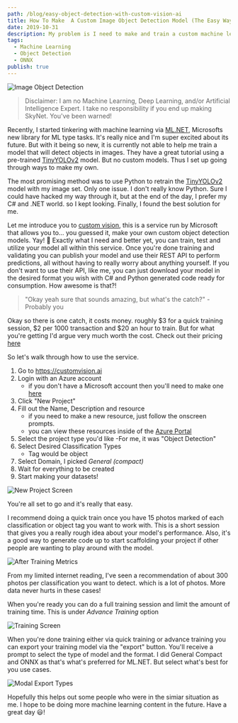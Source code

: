 ```yaml
---
path: /blog/easy-object-detection-with-custom-vision-ai
title: How To Make  A Custom Image Object Detection Model (The Easy Way)
date: 2019-10-31
description: My problem is I need to make and train a custom machine learning model for detecting my specific use case objects in images. After some exploring I found a massively easy way to do this. Here I talk about my found solution to build, train, and even output the model in many different formats such as ONNX, TensorFlow, CoreML and more! 
tags:
  - Machine Learning
  - Object Detection
  - ONNX
publish: true
---
```


![Image Object Detection](/img/buck-ai-predict.png)

> Disclaimer: I am no Machine Learning, Deep Learning, and/or Artificial Intelligence Expert. I take no responsibility if you end up making SkyNet. You've been warned!

Recently, I started tinkering with machine learning via [ML.NET](https://dotnet.microsoft.com/apps/machinelearning-ai/ml-dotnet), Microsofts new library for ML type tasks. It's really nice and I'm super excited about its future. But with it being so new, it is currently not able to help me train a model that will detect objects in images. They have a great tutorial using a pre-trained [TinyYOLOv2](https://github.com/onnx/models/tree/master/vision/object_detection_segmentation/tiny_yolov2) model. But no custom models. Thus I set up going through ways to make my own. 

The most promising method was to use Python to retrain the [TinyYOLOv2](https://github.com/onnx/models/tree/master/vision/object_detection_segmentation/tiny_yolov2) model with my image set. Only one issue. I don't really know Python. Sure I could have hacked my way through it, but at the end of the day, I prefer my C# and .NET world. so I kept looking. Finally, I found the best solution for me. 

Let me introduce you to [custom vision](https://customvision.ai), this is a service run by Microsoft that allows you to... you guessed it, make your own custom object detection models. Yay! 🎉 Exactly what I need and better yet, you can train, test and utilize your model all within this service. Once you're done training and validating you can publish your model and use their REST API to perform predictions, all without having to really worry about anything yourself. If you don't want to use their API, like me, you can just download your model in the desired format you wish with C# and Python generated code ready for consumption. How awesome is that?!

> "Okay yeah sure that sounds amazing, but what's the catch?" - Probably you

Okay so there is one catch, it costs money. roughly $3 for a quick training session, $2 per 1000 transaction and $20 an hour to train. But for what you're getting I'd argue very much worth the cost. Check out their pricing [here](https://azure.microsoft.com/en-us/pricing/details/cognitive-services/custom-vision-service/) 

So let's walk through how to use the service. 
1. Go to https://customvision.ai
1. Login with an Azure account 
    - if you don't have a Microsoft account then you'll need to make one [here](https://portal.azure.com/) 
1. Click "New Project"
1. Fill out the Name, Description and resource
    - if you need to make a new resource, just follow the onscreen prompts. 
    - you can view these resources inside of the [Azure Portal](https://portal.azure.com/)
1. Select the project type you'd like
    -For me, it was "Object Detection"
1. Select Desired Classification Types
    - Tag would be object
1. Select Domain, I picked _General (compact)_
1. Wait for everything to be created
1. Start making your datasets!

![New Project Screen](/img/new-resource-modal.png)

You're all set to go and it's really that easy. 

I recommend doing a quick train once you have 15 photos marked of each classification or object tag you want to work with. This is a short session that gives you a really rough idea about your model's performance. Also, it's a good way to generate code up to start scaffolding your project if other people are wanting to play around with the model. 

![After Training Metrics](/img/custom-ai-metrics.png)

From my limited internet reading, I've seen a recommendation of about 300 photos per classification you want to detect. which is a lot of photos. More data never hurts in these cases!

When you're ready you can do a full training session and limit the amount of training time. This is under _Advance Training_ option

![Training Screen](/img/train-modal.png)

When you're done training either via quick training or advance training you can export your training model via the "export" button. You'll receive a prompt to select the type of model and the format. I did General Compact and ONNX as that's what's preferred for ML.NET. But select what's best for you use cases. 

![Modal Export Types](/img/model-types.png)

Hopefully this helps out some people who were in the simiar situation as me. I hope to be doing more machine learning content in the future. Have a great day 😃!
